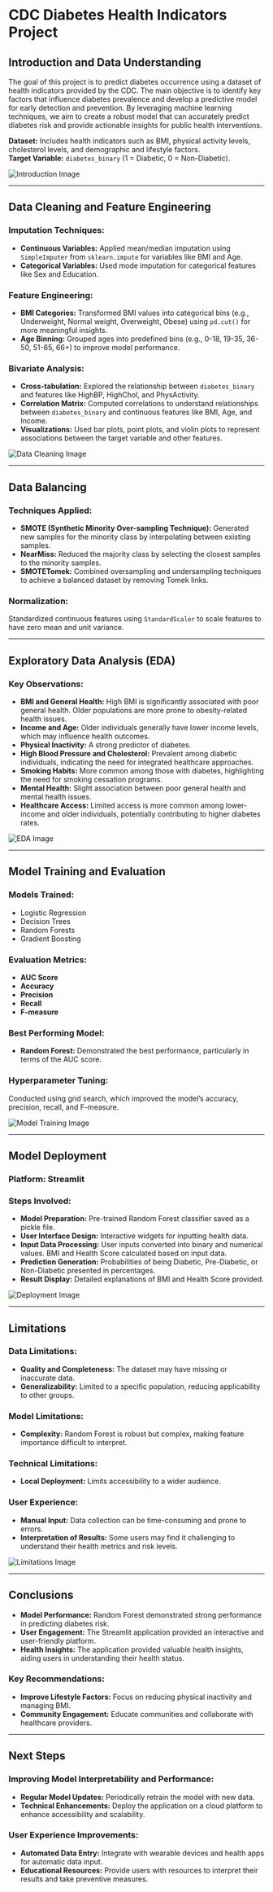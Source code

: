 # **CDC Diabetes Health Indicators Project**

## **Introduction and Data Understanding**
The goal of this project is to predict diabetes occurrence using a dataset of health indicators provided by the CDC. The main objective is to identify key factors that influence diabetes prevalence and develop a predictive model for early detection and prevention. By leveraging machine learning techniques, we aim to create a robust model that can accurately predict diabetes risk and provide actionable insights for public health interventions.

**Dataset:** Includes health indicators such as BMI, physical activity levels, cholesterol levels, and demographic and lifestyle factors.  
**Target Variable:** `diabetes_binary` (1 = Diabetic, 0 = Non-Diabetic).

![Introduction Image]("C:\Users\USER\Pictures\images.jpeg")

---

## **Data Cleaning and Feature Engineering**
### **Imputation Techniques:**
- **Continuous Variables:** Applied mean/median imputation using `SimpleImputer` from `sklearn.impute` for variables like BMI and Age.
- **Categorical Variables:** Used mode imputation for categorical features like Sex and Education.

### **Feature Engineering:**
- **BMI Categories:** Transformed BMI values into categorical bins (e.g., Underweight, Normal weight, Overweight, Obese) using `pd.cut()` for more meaningful insights.
- **Age Binning:** Grouped ages into predefined bins (e.g., 0-18, 19-35, 36-50, 51-65, 66+) to improve model performance.

### **Bivariate Analysis:**
- **Cross-tabulation:** Explored the relationship between `diabetes_binary` and features like HighBP, HighChol, and PhysActivity.
- **Correlation Matrix:** Computed correlations to understand relationships between `diabetes_binary` and continuous features like BMI, Age, and Income.
- **Visualizations:** Used bar plots, point plots, and violin plots to represent associations between the target variable and other features.

![Data Cleaning Image](https://miro.medium.com/max/1400/1*VZ2iO1vS6ILgniUOePN2MQ.png)

---

## **Data Balancing**
### **Techniques Applied:**
- **SMOTE (Synthetic Minority Over-sampling Technique):** Generated new samples for the minority class by interpolating between existing samples.
- **NearMiss:** Reduced the majority class by selecting the closest samples to the minority samples.
- **SMOTETomek:** Combined oversampling and undersampling techniques to achieve a balanced dataset by removing Tomek links.

### **Normalization:**
Standardized continuous features using `StandardScaler` to scale features to have zero mean and unit variance.

---

## **Exploratory Data Analysis (EDA)**
### **Key Observations:**
- **BMI and General Health:** High BMI is significantly associated with poor general health. Older populations are more prone to obesity-related health issues.
- **Income and Age:** Older individuals generally have lower income levels, which may influence health outcomes.
- **Physical Inactivity:** A strong predictor of diabetes.
- **High Blood Pressure and Cholesterol:** Prevalent among diabetic individuals, indicating the need for integrated healthcare approaches.
- **Smoking Habits:** More common among those with diabetes, highlighting the need for smoking cessation programs.
- **Mental Health:** Slight association between poor general health and mental health issues.
- **Healthcare Access:** Limited access is more common among lower-income and older individuals, potentially contributing to higher diabetes rates.

![EDA Image](https://upload.wikimedia.org/wikipedia/commons/thumb/1/1b/Diabetes_mellitus_world_map_-_DALY_-_WHO2004.svg/800px-Diabetes_mellitus_world_map_-_DALY_-_WHO2004.svg.png)

---

## **Model Training and Evaluation**
### **Models Trained:**
- Logistic Regression
- Decision Trees
- Random Forests
- Gradient Boosting

### **Evaluation Metrics:**
- **AUC Score**
- **Accuracy**
- **Precision**
- **Recall**
- **F-measure**

### **Best Performing Model:**
- **Random Forest:** Demonstrated the best performance, particularly in terms of the AUC score.

### **Hyperparameter Tuning:**
Conducted using grid search, which improved the model’s accuracy, precision, recall, and F-measure.

![Model Training Image](https://scikit-learn.org/stable/_static/ml_map.png)

---

## **Model Deployment**
### **Platform:** Streamlit
### **Steps Involved:**
- **Model Preparation:** Pre-trained Random Forest classifier saved as a pickle file.
- **User Interface Design:** Interactive widgets for inputting health data.
- **Input Data Processing:** User inputs converted into binary and numerical values. BMI and Health Score calculated based on input data.
- **Prediction Generation:** Probabilities of being Diabetic, Pre-Diabetic, or Non-Diabetic presented in percentages.
- **Result Display:** Detailed explanations of BMI and Health Score provided.

![Deployment Image](https://docs.streamlit.io/0.89.0/en/_images/streamlit-logo-primary-colormark-darktext.png)

---

## **Limitations**
### **Data Limitations:**
- **Quality and Completeness:** The dataset may have missing or inaccurate data.
- **Generalizability:** Limited to a specific population, reducing applicability to other groups.

### **Model Limitations:**
- **Complexity:** Random Forest is robust but complex, making feature importance difficult to interpret.

### **Technical Limitations:**
- **Local Deployment:** Limits accessibility to a wider audience.

### **User Experience:**
- **Manual Input:** Data collection can be time-consuming and prone to errors.
- **Interpretation of Results:** Some users may find it challenging to understand their health metrics and risk levels.

![Limitations Image](https://miro.medium.com/max/1838/1*7IPd6QbPtp62zobW_KyDOQ.png)

---

## **Conclusions**
- **Model Performance:** Random Forest demonstrated strong performance in predicting diabetes risk.
- **User Engagement:** The Streamlit application provided an interactive and user-friendly platform.
- **Health Insights:** The application provided valuable health insights, aiding users in understanding their health status.

### **Key Recommendations:**
- **Improve Lifestyle Factors:** Focus on reducing physical inactivity and managing BMI.
- **Community Engagement:** Educate communities and collaborate with healthcare providers.


---

## **Next Steps**
### **Improving Model Interpretability and Performance:**
- **Regular Model Updates:** Periodically retrain the model with new data.
- **Technical Enhancements:** Deploy the application on a cloud platform to enhance accessibility and scalability.

### **User Experience Improvements:**
- **Automated Data Entry:** Integrate with wearable devices and health apps for automatic data input.
- **Educational Resources:** Provide users with resources to interpret their results and take preventive measures.
